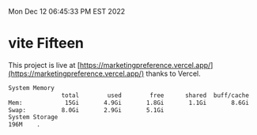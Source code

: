 Mon Dec 12 06:45:33 PM EST 2022

# vite Fifteen


This project is live at [https://marketingpreference.vercel.app/](https://marketingpreference.vercel.app/) thanks to Vercel.

```bash
System Memory
               total        used        free      shared  buff/cache   available
Mem:            15Gi       4.9Gi       1.8Gi       1.1Gi       8.6Gi       8.9Gi
Swap:          8.0Gi       2.9Gi       5.1Gi
System Storage
196M	.
```
